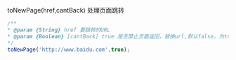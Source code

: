 toNewPage\(href,cantBack\)   处理页面跳转

```js
/**
* @param {String} href 要跳转的URL
* @param {Boolean} [cantBack] true 是否禁止页面返回，替换url,默认false，为true时禁止页面返回
*/
toNewPage('http://www.baidu.com',true);
```



